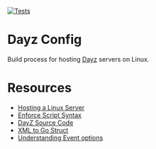[![Tests](https://github.com/jsirianni/dayz_config/actions/workflows/test.yml/badge.svg)](https://github.com/jsirianni/dayz_config/actions/workflows/test.yml)

# Dayz Config

Build process for hosting [Dayz](https://dayz.com/) servers on Linux.

# Resources

- [Hosting a Linux Server](https://community.bistudio.com/wiki/DayZ:Hosting_a_Linux_Server)
- [Enforce Script Syntax](https://community.bistudio.com/wiki/DayZ:Enforce_Script_Syntax)
- [DayZ Source Code](https://dayzexplorer.zeroy.com/index.html)
- [XML to Go Struct](https://xml-to-go.github.io/)
- [Understanding Event options](https://vocal.media/gamers/day-z-console-modding-part-2)